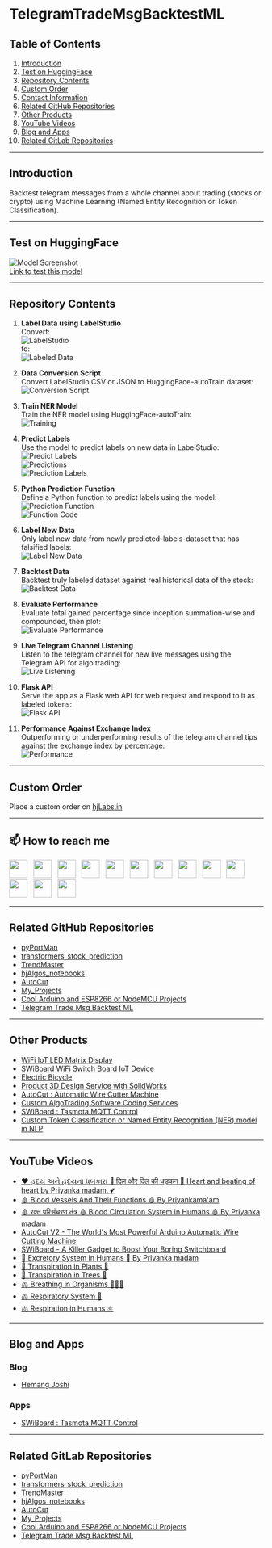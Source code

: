 # TelegramTradeMsgBacktestML

## Table of Contents
1. [Introduction](#introduction)
2. [Test on HuggingFace](#test-on-huggingface)
3. [Repository Contents](#repository-contents)
4. [Custom Order](#custom-order)
5. [Contact Information](#contact-information)
6. [Related GitHub Repositories](#github-repositories)
7. [Other Products](#other-products)
8. [YouTube Videos](#youtube-videos)
9. [Blog and Apps](#blog-and-apps)
10. [Related GitLab Repositories](#gitlab-repositories)

---

## Introduction
Backtest telegram messages from a whole channel about trading (stocks or crypto) using Machine Learning (Named Entity Recognition or Token Classification).

---

## Test on HuggingFace
![Model Screenshot](https://user-images.githubusercontent.com/12392345/193395791-2a586c59-1ee2-433d-9f27-cc8e90b8e679.png)  
[Link to test this model](https://huggingface.co/hemangjoshi37a/autotrain-ratnakar_1000_sample_curated-1474454086?text=SUPER+DUPER+DELIVERY%0A%0ADELIVERY+%3A+BUY+BEPL+ABOVE+117+SL+103+TARGET+135+-+155+-+175)

---

## Repository Contents

1. **Label Data using LabelStudio**  
Convert:  
![LabelStudio](https://user-images.githubusercontent.com/12392345/193394190-3ad215d1-3205-4af3-949e-6d95cf866c6c.png)  
to:  
![Labeled Data](https://user-images.githubusercontent.com/12392345/193394213-9bb936e7-34ea-4cbc-9132-80c7e5a006d7.png)

2. **Data Conversion Script**  
Convert LabelStudio CSV or JSON to HuggingFace-autoTrain dataset:  
![Conversion Script](https://user-images.githubusercontent.com/12392345/193394227-32e293d4-6736-4e71-b687-b0c2fcad732c.png)

3. **Train NER Model**  
Train the NER model using HuggingFace-autoTrain:  
![Training](https://user-images.githubusercontent.com/12392345/193394247-bf51da86-45bb-41b4-b4da-3de86014e6a5.png)

4. **Predict Labels**  
Use the model to predict labels on new data in LabelStudio:  
![Predict Labels](https://user-images.githubusercontent.com/12392345/193394251-bfba07d4-c56b-4fe8-ba7f-08a1c69f0e2c.png)  
![Predictions](https://user-images.githubusercontent.com/12392345/193394261-df4bc8f8-9ffd-4819-ba26-04fddbba8e7b.png)  
![Prediction Labels](https://user-images.githubusercontent.com/12392345/193394267-c5a111c3-8d00-4d6f-b3c6-0ea82e4ac474.png)

5. **Python Prediction Function**  
Define a Python function to predict labels using the model:  
![Prediction Function](https://user-images.githubusercontent.com/12392345/193394278-81389606-f690-454a-bb2b-ef3f1db39571.png)  
![Function Code](https://user-images.githubusercontent.com/12392345/193394288-27a0c250-41af-48b1-9c57-c146dc51da1d.png)

6. **Label New Data**  
Only label new data from newly predicted-labels-dataset that has falsified labels:  
![Label New Data](https://user-images.githubusercontent.com/12392345/193394294-fdfaf40a-c9cd-4c2d-836e-1878b503a668.png)

7. **Backtest Data**  
Backtest truly labeled dataset against real historical data of the stock:  
![Backtest Data](https://user-images.githubusercontent.com/12392345/193394303-137c2a2a-3341-4be3-8ece-5191669ec53a.png)

8. **Evaluate Performance**  
Evaluate total gained percentage since inception summation-wise and compounded, then plot:  
![Evaluate Performance](https://user-images.githubusercontent.com/12392345/193394308-446eddd9-c5d1-47e3-a231-9edc620284bb.png)

9. **Live Telegram Channel Listening**  
Listen to the telegram channel for new live messages using the Telegram API for algo trading:  
![Live Listening](https://user-images.githubusercontent.com/12392345/193394319-8cc915b7-216e-4e05-a7bf-28360b17de99.png)

10. **Flask API**  
Serve the app as a Flask web API for web request and respond to it as labeled tokens:  
![Flask API](https://user-images.githubusercontent.com/12392345/193394323-822c2a59-ca72-45b1-abca-a6e5df3364b0.png)

11. **Performance Against Exchange Index**  
Outperforming or underperforming results of the telegram channel tips against the exchange index by percentage:  
![Performance](https://user-images.githubusercontent.com/12392345/193394685-53235198-04f8-4d3c-a341-535dd9093252.png)

---

## Custom Order
Place a custom order on [hjLabs.in](https://hjlabs.in/?product=custom-algotrading-software-for-zerodha-and-angel-w-source-code)

---


## 📫 How to reach me
[<img height="36" src="https://cdn.simpleicons.org/similarweb"/>](https://hjlabs.in/) &nbsp;
[<img height="36" src="https://cdn.simpleicons.org/WhatsApp"/>](https://wa.me/917016525813) &nbsp;
[<img height="36" src="https://cdn.simpleicons.org/telegram"/>](https://t.me/hjlabs) &nbsp;
[<img height="36" src="https://cdn.simpleicons.org/Gmail"/>](mailto:hemangjoshi37a@gmail.com) &nbsp;
[<img height="36" src="https://cdn.simpleicons.org/LinkedIn"/>](https://www.linkedin.com/in/hemang-joshi-046746aa) &nbsp;
[<img height="36" src="https://cdn.simpleicons.org/facebook"/>](https://www.facebook.com/hemangjoshi37) &nbsp;
[<img height="36" src="https://cdn.simpleicons.org/Twitter"/>](https://twitter.com/HemangJ81509525) &nbsp;
[<img height="36" src="https://cdn.simpleicons.org/tumblr"/>](https://www.tumblr.com/blog/hemangjoshi37a-blog) &nbsp;
[<img height="36" src="https://cdn.simpleicons.org/StackOverflow"/>](https://stackoverflow.com/users/8090050/hemang-joshi) &nbsp;
[<img height="36" src="https://cdn.simpleicons.org/Instagram"/>](https://www.instagram.com/hemangjoshi37) &nbsp;
[<img height="36" src="https://cdn.simpleicons.org/Pinterest"/>](https://in.pinterest.com/hemangjoshi37a) &nbsp;
[<img height="36" src="https://cdn.simpleicons.org/Blogger"/>](http://hemangjoshi.blogspot.com) &nbsp;
[<img height="36" src="https://cdn.simpleicons.org/gitlab"/>](https://gitlab.com/hemangjoshi37a) &nbsp;

 

---

## Related GitHub Repositories
- [pyPortMan](https://github.com/hemangjoshi37a/pyPortMan)
- [transformers_stock_prediction](https://github.com/hemangjoshi37a/transformers_stock_prediction)
- [TrendMaster](https://github.com/hemangjoshi37a/TrendMaster)
- [hjAlgos_notebooks](https://github.com/hemangjoshi37a/hjAlgos_notebooks)
- [AutoCut](https://github.com/hemangjoshi37a/AutoCut)
- [My_Projects](https://github.com/hemangjoshi37a/My_Projects)
- [Cool Arduino and ESP8266 or NodeMCU Projects](https://github.com/hemangjoshi37a/my_Arduino)
- [Telegram Trade Msg Backtest ML](https://github.com/hemangjoshi37a/TelegramTradeMsgBacktestML)

---

## Other Products
- [WiFi IoT LED Matrix Display](https://hjlabs.in/product/wifi-iot-led-display)
- [SWiBoard WiFi Switch Board IoT Device](https://hjlabs.in/product/swiboard-wifi-switch-board-iot-device)
- [Electric Bicycle](https://hjlabs.in/product/electric-bicycle)
- [Product 3D Design Service with SolidWorks](https://hjlabs.in/product/product-3d-design-with-solidworks/)
- [AutoCut : Automatic Wire Cutter Machine](https://hjlabs.in/product/automatic-wire-cutter-machine/)
- [Custom AlgoTrading Software Coding Services](https://hjlabs.in/product/custom-algotrading-software-for-zerodha-and-angel-w-source-code/)
- [SWiBoard : Tasmota MQTT Control](https://play.google.com/store/apps/details?id=in.hjlabs.swiboard)
- [Custom Token Classification or Named Entity Recognition (NER) model in NLP](https://hjlabs.in/product/custom-token-classification-or-named-entity-recognition-ner-model-as-in-natural-language-processing-nlp-machine-learning/)

---

## YouTube Videos
- [❤️ હદય અને હદયના ધબકારા 💙 दिल और दिल की धड़कन 💖 Heart and beating of heart by Priyanka madam. 💕](https://www.youtube.com/watch?v=9v3MK6oTOeA)
- [🩸 Blood Vessels And Their Functions 🩸 By Priyankama'am](https://www.youtube.com/watch?v=T7mMcEYNKyQ)
- [🩸 रक्त परिसंचरण तंत्र 🩸 Blood Circulation System in Humans 🩸 By Priyanka madam](https://www.youtube.com/watch?v=vxa6o_wrWnY)
- [AutoCut V2 - The World's Most Powerful Arduino Automatic Wire Cutting Machine](https://www.youtube.com/watch?v=oGr0mWmNhKY)
- [SWiBoard - A Killer Gadget to Boost Your Boring Switchboard](https://www.youtube.com/watch?v=ftza6WM4LiE)
- [🧪 Excretory System in Humans 🦠 By Priyanka madam](https://www.youtube.com/watch?v=UUGI-CFKsWI)
- [🌳 Transpiration in Plants 🌲](https://youtu.be/1da9p6iYlr4)
- [🌲 Transpiration in Trees 🎄](https://youtu.be/I9Sirc42Ktg)
- [🫁 Breathing in Organisms 👩🏻‍🔬](https://youtu.be/sIMl4t2OFmY)
- [🫁 Respiratory System 🦠](https://youtu.be/hua8ZD5Ge1w)
- [🫁 Respiration in Humans ⚛️](https://youtu.be/BI-CYgnkGCw)

---

## Blog and Apps
### Blog
- [Hemang Joshi](http://hemangjoshi.blogspot.com/)

### Apps
- [SWiBoard : Tasmota MQTT Control](https://play.google.com/store/apps/details?id=in.hjlabs.swiboard)

---

## Related GitLab Repositories
- [pyPortMan](https://gitlab.com/hemangjoshi37a/pyPortMan)
- [transformers_stock_prediction](https://gitlab.com/hemangjoshi37a/transformers_stock_prediction)
- [TrendMaster](https://gitlab.com/hemangjoshi37a/TrendMaster)
- [hjAlgos_notebooks](https://gitlab.com/hemangjoshi37a/hjAlgos_notebooks)
- [AutoCut](https://gitlab.com/hemangjoshi37a/AutoCut)
- [My_Projects](https://gitlab.com/hemangjoshi37a/My_Projects)
- [Cool Arduino and ESP8266 or NodeMCU Projects](https://gitlab.com/hemangjoshi37a/my_Arduino)
- [Telegram Trade Msg Backtest ML](https://gitlab.com/hemangjoshi37a/TelegramTradeMsgBacktestML)
